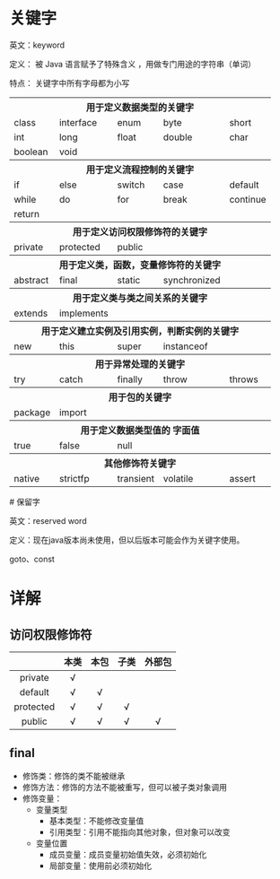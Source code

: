 # 关键字

英文：keyword

定义： 被 Java 语言赋予了特殊含义 ，用做专门用途的字符串（单词）

特点： 关键字中所有字母都为小写


<table>
	<tr>
	    <th colspan="5">用于定义数据类型的关键字</th>
	</tr >
	<tr >
	    <td>class</td>
	    <td>interface</td>
	    <td>enum</td>
        <td>byte</td>
        <td>short</td>
	</tr>
	<tr>
	    <td>int</td>
	    <td>long</td>
        <td>float</td>
        <td>double</td>
        <td>char</td>
	</tr>
	<tr>
	    <td>boolean</td>
	    <td>void</td>
        <td></td>
        <td></td>
        <td></td>
	</tr>
	<tr>
	    <th colspan="5">用于定义流程控制的关键字</th>
	</tr>
	<tr>
        <td>if</td>
	    <td>else</td>
        <td>switch</td>
	    <td>case</td>
        <td>default</td>
	</tr>
	<tr>
	    <td>while</td>
	    <td>do</td>
        <td>for</td>
	    <td>break</td>
        <td>continue</td>
	</tr>
	<tr>
	    <td>return</td>
	    <td></td>
        <td></td>
	    <td></td>
        <td></td>
	</tr>
	<tr>
	    <th colspan="5">用于定义访问权限修饰符的关键字</th>
	</tr>
	<tr>
	    <td>private</td>
	    <td>protected</td>
        <td>public</td>
	    <td></td>
        <td></td>
	</tr>
	<tr>
	    <th colspan="5">用于定义类，函数，变量修饰符的关键字</th>
	</tr>
	<tr>
	    <td>abstract</td>
        <td>final</td>
        <td>static</td>
        <td>synchronized</td>
        <td></td>
	</tr>
	<tr>
	    <th colspan="5">用于定义类与类之间关系的关键字</th>
	</tr>
	<tr>
	    <td>extends</td>
        <td>implements</td>
        <td></td>
        <td></td>
        <td></td>
	</tr>
    <tr>
	    <th colspan="5">用于定义建立实例及引用实例，判断实例的关键字</th>
	</tr>
	<tr>
	    <td>new</td>
        <td>this</td>
        <td>super</td>
        <td>instanceof</td>
        <td></td>
	</tr>
    <tr>
	    <th colspan="5">用于异常处理的关键字</th>
	</tr>
	<tr>
	    <td>try</td>
        <td>catch</td>
        <td>finally</td>
        <td>throw</td>
        <td>throws</td>
	</tr>
    <tr>
	    <th colspan="5">用于包的关键字</th>
	</tr>
	<tr>
	    <td>package</td>
        <td>import</td>
        <td></td>
        <td></td>
        <td></td>
	</tr>
    <tr>
	    <th colspan="5">用于定义数据类型值的 字面值</th>
	</tr>
	<tr>
	    <td>true</td>
        <td>false</td>
        <td>null</td>
        <td></td>
        <td></td>
	</tr>
    <tr>
	    <th colspan="5">其他修饰符关键字</th>
	</tr>
	<tr>
	    <td>native</td>
        <td>strictfp</td>
        <td>transient</td>
        <td>volatile</td>
        <td>assert</td>
	</tr>
</table>
# 保留字

英文：reserved word

定义：现在java版本尚未使用，但以后版本可能会作为关键字使用。

goto、const

# 详解

## 访问权限修饰符

|           | 本类 | 本包 | 子类 | 外部包 |
| :-------: | :--: | :--: | :--: | :----: |
|  private  |  √   |      |      |        |
|  default  |  √   |  √   |      |        |
| protected |  √   |  √   |  √   |        |
|  public   |  √   |  √   |  √   |   √    |

## final

* 修饰类：修饰的类不能被继承
* 修饰方法：修饰的方法不能被重写，但可以被子类对象调用
* 修饰变量：
  * 变量类型
    * 基本类型：不能修改变量值
    * 引用类型：引用不能指向其他对象，但对象可以改变
  * 变量位置
    * 成员变量：成员变量初始值失效，必须初始化
    * 局部变量：使用前必须初始化
